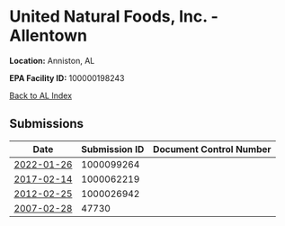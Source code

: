 # United Natural Foods, Inc. - Allentown

**Location:** Anniston, AL

**EPA Facility ID:** 100000198243

[Back to AL Index](../../index.md)

## Submissions

| Date | Submission ID | Document Control Number |
|------|--------------|-------------------------|
| [2022-01-26](submissions/1000099264.md) | 1000099264 |  |
| [2017-02-14](submissions/1000062219.md) | 1000062219 |  |
| [2012-02-25](submissions/1000026942.md) | 1000026942 |  |
| [2007-02-28](submissions/47730.md) | 47730 |  |
